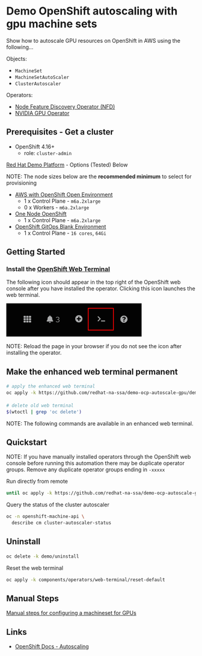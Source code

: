 # Demo OpenShift autoscaling with gpu machine sets

Show how to autoscale GPU resources on OpenShift in AWS using the following...

Objects:

- `MachineSet`
- `MachineSetAutoScaler`
- `ClusterAutoscaler`

Operators:

- [Node Feature Discovery Operator (NFD)](components/operators/nfd)
- [NVIDIA GPU Operator](components/operators/nvidia-gpu)

## Prerequisites - Get a cluster

- OpenShift 4.16+
  - role: `cluster-admin`

[Red Hat Demo Platform](https://demo.redhat.com) - Options (Tested) Below

NOTE: The node sizes below are the **recommended minimum** to select for provisioning

- <a href="https://demo.redhat.com/catalog?item=babylon-catalog-prod/sandboxes-gpte.sandbox-ocp.prod&utm_source=webapp&utm_medium=share-link" target="_blank">AWS with OpenShift Open Environment</a>
  - 1 x Control Plane - `m6a.2xlarge`
  - 0 x Workers - `m6a.2xlarge`
- <a href="https://demo.redhat.com/catalog?item=babylon-catalog-prod/sandboxes-gpte.ocp4-single-node.prod&utm_source=webapp&utm_medium=share-link" target="_blank">One Node OpenShift</a>
  - 1 x Control Plane - `m6a.2xlarge`
- <a href="https://catalog.demo.redhat.com/catalog?item=babylon-catalog-prod/openshift-cnv.ocp4-cnv-gitops.prod&utm_source=webapp&utm_medium=share-link" target="_blank">OpenShift GitOps Blank Environment</a>
  - 1 x Control Plane - `16 cores`, `64Gi`

## Getting Started

### Install the [OpenShift Web Terminal](https://docs.openshift.com/container-platform/4.12/web_console/web_terminal/installing-web-terminal.html)

The following icon should appear in the top right of the OpenShift web console after you have installed the operator. Clicking this icon launches the web terminal.

![Web Terminal](docs/images/web-terminal.png "Web Terminal")

NOTE: Reload the page in your browser if you do not see the icon after installing the operator.

## Make the enhanced web terminal permanent

```sh
# apply the enhanced web terminal
oc apply -k https://github.com/redhat-na-ssa/demo-ocp-autoscale-gpu/demo/web-terminal

# delete old web terminal
$(wtoctl | grep 'oc delete')
```

NOTE: The following commands are available in an enhanced web terminal.

## Quickstart

NOTE: If you have manually installed operators through the OpenShift web console before running this automation there may be duplicate operator groups.
Remove any duplicate operator groups ending in `-xxxxx`

Run directly from remote

```sh
until oc apply -k https://github.com/redhat-na-ssa/demo-ocp-autoscale-gpu/demo; do : ; done
```

Query the status of the cluster autoscaler

```sh
oc -n openshift-machine-api \
  describe cm cluster-autoscaler-status
```

## Uninstall

```sh
oc delete -k demo/uninstall
```

Reset the web terminal

```sh
oc apply -k components/operators/web-terminal/reset-default
```

## Manual Steps

[Manual steps for configuring a machineset for GPUs](components/gpu-autoscale/README.md)

## Links

- [OpenShift Docs - Autoscaling](https://docs.redhat.com/en/documentation/openshift_container_platform/4.18/html/machine_management/applying-autoscaling)
